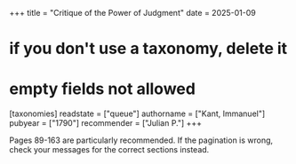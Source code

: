 +++
title = "Critique of the Power of Judgment"
date = 2025-01-09
# if you don't use a taxonomy, delete it
# empty fields not allowed
[taxonomies]
  readstate = ["queue"]
  authorname = ["Kant, Immanuel"]
  pubyear = ["1790"]
  recommender = ["Julian P."]
+++

Pages 89-163 are particularly recommended. If the pagination is wrong, check your messages for the correct sections instead.